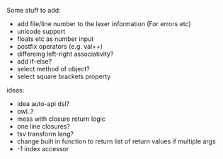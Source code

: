 Some stuff to add:

* add file/line number to the lexer information (For errors etc)
* unicode support
* floats etc as number input
* postfix operators (e.g. val++)
* differeing left-right associativity?
* add if-else?
* select method of object?
* select square brackets property

ideas:
* idea auto-api dsl?
* owl..?
* mess with closure return logic
* one line closures?
* tsv transform lang?
* change built in function to return list of return values if multiple args
* -1 index accessor
